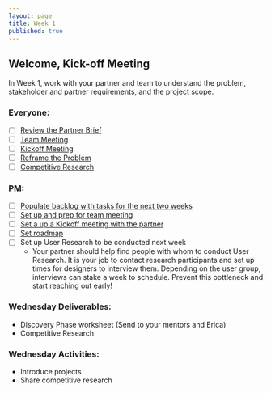 ```yaml
---
layout: page
title: Week 1
published: true
---
```


## Welcome, Kick-off Meeting

In Week 1, work with your partner and team to understand the problem, stakeholder and partner requirements, and the project scope.

### Everyone:
  * [ ] [Review the Partner Brief](https://docs.google.com/a/dali.dartmouth.edu/spreadsheets/d/1WupDeKa8iItEG2MxqrYrkQHMEJeLwVJhNsaBjGkZtII/edit?usp=sharing)
  * [ ] [Team Meeting](team-meeting.md)
  * [ ] [Kickoff Meeting](partner-kickoff.md)
  * [ ] [Reframe the Problem](reframe.md)
  * [ ] [Competitive Research](competitive-research.md)

### PM:
  * [ ] [Populate backlog with tasks for the next two weeks](populate-backlog.md)
  * [ ] [Set up and prep for team meeting](pm-team-meeting.md)
  * [ ] [Set a up a Kickoff meeting with the partner](partner-kickoff.md)
  * [ ] [Set roadmap](goals.md)
  * [ ] Set up User Research to be conducted next week
    * Your partner should help find people with whom to conduct User Research. It is your job to contact research participants and set up times for designers to interview them. Depending on the user group, interviews can stake a week to schedule. Prevent this bottleneck and start reaching out early!



### Wednesday Deliverables:
  * Discovery Phase worksheet (Send to your mentors and Erica)
  * Competitive Research

### Wednesday Activities:
  * Introduce projects
  * Share competitive research
